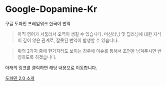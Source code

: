 # Google-Dopamine-Kr
구글 도파민 프레임워크 한국어 번역

> 아직 영어가 서툴러서 오역이 생길 수 있습니다. 
머신러닝 및 딥러닝에 대한 지식이 깊이 않은 관계로, 잘못된 번역이 발생할 수 있습니다. 

> 위의 2가지 중에 한가지라도 보이는 경우에 이슈를 통해서 조언을 남겨주시면 반영하도록 하겠습니다.

아래의 링크를 클릭하면 해당 내용으로 이동합니다.

[도파민 2.0 소개](https://github.com/yebgi83/Google-Dopamine-Kr/wiki/도파민-2.0-소개)
